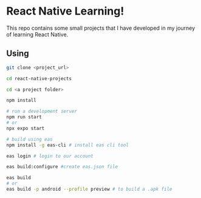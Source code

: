 # React Native Learning!

This repo contains some small projects that I have developed in my journey of learning React Native.

## Using

```bash
git clone <project_url>

cd react-native-projects

cd <a project folder>

npm install

# run a development server
npm run start
# or
npx expo start

#‌ build using eas
npm install -g eas-cli # install eas cli tool

eas login # login to our account

eas build:configure #‌create eas.json file

eas build
# or
eas build -p android --profile preview #‌ to build a .apk file
```
